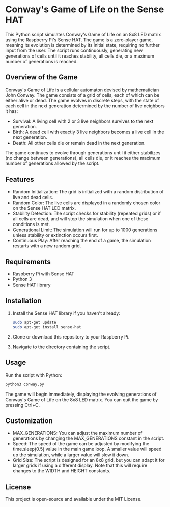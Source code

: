# Conway's Game of Life on the Sense HAT

This Python script simulates Conway's Game of Life on an 8x8 LED matrix using the Raspberry Pi's Sense HAT. The game is a zero-player game, meaning its evolution is determined by its initial state, requiring no further input from the user. The script runs continuously, generating new generations of cells until it reaches stability, all cells die, or a maximum number of generations is reached.

## Overview of the Game

Conway's Game of Life is a cellular automaton devised by mathematician John Conway. The game consists of a grid of cells, each of which can be either alive or dead. The game evolves in discrete steps, with the state of each cell in the next generation determined by the number of live neighbors it has:

- Survival: A living cell with 2 or 3 live neighbors survives to the next generation.
- Birth: A dead cell with exactly 3 live neighbors becomes a live cell in the next generation.
- Death: All other cells die or remain dead in the next generation.

The game continues to evolve through generations until it either stabilizes (no change between generations), all cells die, or it reaches the maximum number of generations allowed by the script.

## Features

- Random Initialization: The grid is initialized with a random distribution of live and dead cells.
- Random Color: The live cells are displayed in a randomly chosen color on the Sense HAT LED matrix.
- Stability Detection: The script checks for stability (repeated grids) or if all cells are dead, and will stop the simulation when one of these conditions is met.
- Generational Limit: The simulation will run for up to 1000 generations unless stability or extinction occurs first.
- Continuous Play: After reaching the end of a game, the simulation restarts with a new random grid.

## Requirements

- Raspberry Pi with Sense HAT
- Python 3
- Sense HAT library

## Installation

1. Install the Sense HAT library if you haven't already:

    ```sh
    sudo apt-get update
    sudo apt-get install sense-hat
    ```

2. Clone or download this repository to your Raspberry Pi.

3. Navigate to the directory containing the script.

## Usage

Run the script with Python:

```sh
python3 conway.py
```

The game will begin immediately, displaying the evolving generations of Conway's Game of Life on the 8x8 LED matrix. You can quit the game by pressing Ctrl+C.

## Customization

- MAX_GENERATIONS: You can adjust the maximum number of generations by changing the MAX_GENERATIONS constant in the script.
- Speed: The speed of the game can be adjusted by modifying the time.sleep(0.5) value in the main game loop. A smaller value will speed up the simulation, while a larger value will slow it down.
- Grid Size: The script is designed for an 8x8 grid, but you can adapt it for larger grids if using a different display. Note that this will require changes to the WIDTH and HEIGHT constants.


## License

This project is open-source and available under the MIT License.
